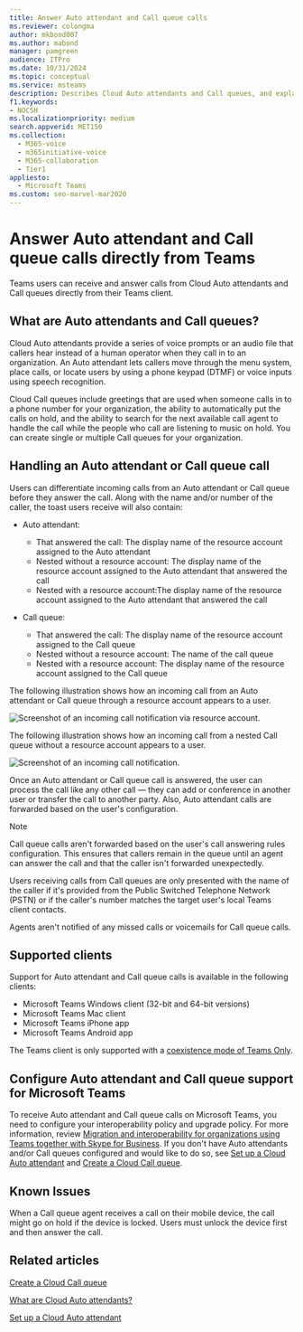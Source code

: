 ```yaml
---
title: Answer Auto attendant and Call queue calls
ms.reviewer: colongma
author: mkbond007
ms.author: mabond
manager: pamgreen
audience: ITPro
ms.date: 10/31/2024
ms.topic: conceptual
ms.service: msteams
description: Describes Cloud Auto attendants and Call queues, and explains how you can answer these calls in Microsoft Teams.
f1.keywords:
- NOCSH
ms.localizationpriority: medium
search.appverid: MET150
ms.collection: 
  - M365-voice
  - m365initiative-voice
  - M365-collaboration
  - Tier1
appliesto: 
  - Microsoft Teams
ms.custom: seo-marvel-mar2020
---
```


# Answer Auto attendant and Call queue calls directly from Teams

Teams users can receive and answer calls from Cloud Auto attendants and Call queues directly from their Teams client.

## What are Auto attendants and Call queues?

Cloud Auto attendants provide a series of voice prompts or an audio file that callers hear instead of a human operator when they call in to an organization. An Auto attendant lets callers move through the menu system, place calls, or locate users by using a phone keypad (DTMF) or voice inputs using speech recognition.

Cloud Call queues include greetings that are used when someone calls in to a phone number for your organization, the ability to automatically put the calls on hold, and the ability to search for the next available call agent to handle the call while the people who call are listening to music on hold. You can create single or multiple Call queues for your organization.

## Handling an Auto attendant or Call queue call

Users can differentiate incoming calls from an Auto attendant or Call queue before they answer the call. Along with the name and/or number of the caller, the toast users receive will also contain:

- Auto attendant:
  - That answered the call: The display name of the resource account assigned to the Auto attendant
  - Nested without a resource account: The display name of the resource account assigned to the Auto attendant that answered the call
  - Nested with a resource account:The display name of the resource account assigned to the Auto attendant that answered the call

- Call queue:
  - That answered the call: The display name of the resource account assigned to the Call queue
  - Nested without a resource account: The name of the call queue
  - Nested with a resource account: The display name of the resource account assigned to the Call queue

The following illustration shows how an incoming call from an Auto attendant or Call queue through a resource account appears to a user.

![Screenshot of an incoming call notification via resource account.](media/answer-auto-attendant-and-call-queue-calls-image1.png)

The following illustration shows how an incoming call from a nested Call queue without a resource account appears to a user.

![Screenshot of an incoming call notification.](media/answer-auto-attendant-and-call-queue-calls-image2.png)

Once an Auto attendant or Call queue call is answered, the user can process the call like any other call &#x2014; they can add or conference in another user or transfer the call to another party. Also, Auto attendant calls are forwarded based on the user's configuration.

> [!NOTE]
> Call queue calls aren't forwarded based on the user's call answering rules configuration. This ensures that callers remain in the queue until an agent can answer the call and that the caller isn't forwarded unexpectedly.
>
> Users receiving calls from Call queues are only presented with the name of the caller if it's provided from the Public Switched Telephone Network (PSTN) or if the caller's number matches the target user's local Teams client contacts.
>
> Agents aren't notified of any missed calls or voicemails for Call queue calls.

## Supported clients

Support for Auto attendant and Call queue calls is available in the following clients:

- Microsoft Teams Windows client (32-bit and 64-bit versions)
- Microsoft Teams Mac client
- Microsoft Teams iPhone app
- Microsoft Teams Android app

The Teams client is only supported with a [coexistence mode of Teams Only](/microsoftteams/setting-your-coexistence-and-upgrade-settings).

## Configure Auto attendant and Call queue support for Microsoft Teams

To receive Auto attendant and Call queue calls on Microsoft Teams, you need to configure your interoperability policy and upgrade policy. For more information, review [Migration and interoperability for organizations using Teams together with Skype for Business](migration-interop-guidance-for-teams-with-skype.md). If you don't have Auto attendants and/or Call queues configured and would like to do so, see [Set up a Cloud Auto attendant](create-a-phone-system-auto-attendant.md) and [Create a Cloud Call queue](create-a-phone-system-call-queue.md).

## Known Issues

When a Call queue agent receives a call on their mobile device, the call might go on hold if the device is locked. Users must unlock the device first and then answer the call.

## Related articles

[Create a Cloud Call queue](create-a-phone-system-call-queue.md)

[What are Cloud Auto attendants?](what-are-phone-system-auto-attendants.md)

[Set up a Cloud Auto attendant](create-a-phone-system-auto-attendant.md)
